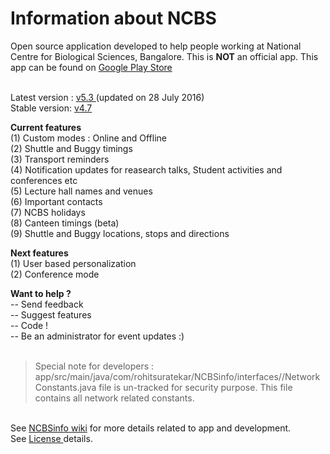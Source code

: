 # Information about NCBS

Open source application developed to help people working at National Centre for Biological Sciences, Bangalore. This is <b>NOT</b> an official app. This app can be found on <a href= "https://play.google.com/store/apps/details?id=com.rohitsuratekar.NCBSinfo">Google Play Store</a><br></br>

Latest version : <a href = https://github.com/rohitsuratekar/NCBSinfo> v5.3 </a> (updated on 28 July 2016) </br>
Stable version: <a href =https://github.com/NCBSinfo/NCBSinfo/tree/c62419471cbfa3ab9aec5ba321ef4effdd13a64b> v4.7 </a></br>

<b>Current features</b> </br>
(1) Custom modes : Online and Offline </br>
(2) Shuttle and Buggy timings </br>
(3) Transport reminders </br>
(4) Notification updates for reasearch talks, Student activities and conferences etc </br>
(5) Lecture hall names and venues </br>
(6) Important contacts </br>
(7) NCBS holidays </br>
(8) Canteen timings (beta) </br>
(9) Shuttle and Buggy locations, stops and directions </br>

<b>Next features </b></br>
(1) User based personalization </br>
(2) Conference mode </br>

<b> Want to help ? </b></br>
-- Send feedback </br>
-- Suggest features</br>
-- Code !</br>
-- Be an administrator for event updates :) </br></br>

> Special note for developers :  app/src/main/java/com/rohitsuratekar/NCBSinfo/interfaces//NetworkConstants.java file is un-tracked for security purpose. This file contains all network related constants. 

</br>
See <a href = https://github.com/NCBSinfo/NCBSinfo/wiki >NCBSinfo wiki</a> for more details related to app and development.
</br>
See <a href = https://github.com/NCBSinfo/NCBSinfo/wiki/Terms-and-Conditions#for-using-code > License </a> details. 
